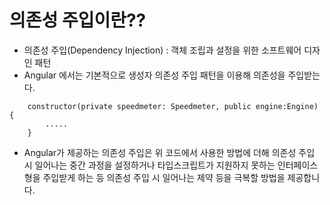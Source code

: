 # 의존성 주입이란??
  - 의존성 주입(Dependency Injection) : 객체 조립과 설정을 위한 소프트웨어 디자인 패턴<br>
  - Angular 에서는 기본적으로 생성자 의존성 주입 패턴을 이용해 의존성을 주입받는다.<br>
```
	constructor(private speedmeter: Speedmeter, public engine:Engine) {
		.....
	}
```
  - Angular가 제공하는 의존성 주입은 위 코드에서 사용한 방법에 더해 의존성 주입 시 일어나는 중간 과정을 설정하거나 타입스크립트가 지원하지 못하는 인터페이스 형을 주입받게 하는 등 의존성 주입 시 일어나는 제약 등을 극복할 방법을 제공합니다.

